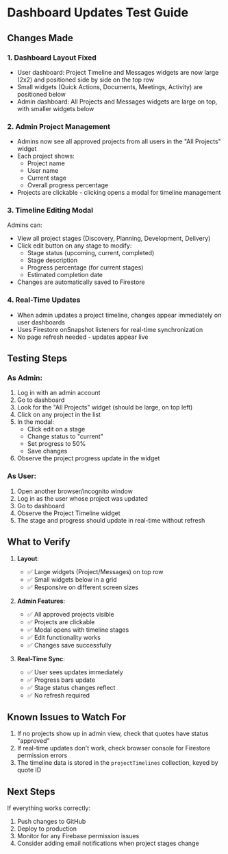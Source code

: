 # Dashboard Updates Test Guide

## Changes Made

### 1. **Dashboard Layout Fixed**
- User dashboard: Project Timeline and Messages widgets are now large (2x2) and positioned side by side on the top row
- Small widgets (Quick Actions, Documents, Meetings, Activity) are positioned below
- Admin dashboard: All Projects and Messages widgets are large on top, with smaller widgets below

### 2. **Admin Project Management**
- Admins now see all approved projects from all users in the "All Projects" widget
- Each project shows:
  - Project name
  - User name
  - Current stage
  - Overall progress percentage
- Projects are clickable - clicking opens a modal for timeline management

### 3. **Timeline Editing Modal**
Admins can:
- View all project stages (Discovery, Planning, Development, Delivery)
- Click edit button on any stage to modify:
  - Stage status (upcoming, current, completed)
  - Stage description
  - Progress percentage (for current stages)
  - Estimated completion date
- Changes are automatically saved to Firestore

### 4. **Real-Time Updates**
- When admin updates a project timeline, changes appear immediately on user dashboards
- Uses Firestore onSnapshot listeners for real-time synchronization
- No page refresh needed - updates appear live

## Testing Steps

### As Admin:
1. Log in with an admin account
2. Go to dashboard
3. Look for the "All Projects" widget (should be large, on top left)
4. Click on any project in the list
5. In the modal:
   - Click edit on a stage
   - Change status to "current"
   - Set progress to 50%
   - Save changes
6. Observe the project progress update in the widget

### As User:
1. Open another browser/incognito window
2. Log in as the user whose project was updated
3. Go to dashboard
4. Observe the Project Timeline widget
5. The stage and progress should update in real-time without refresh

## What to Verify

1. **Layout**:
   - ✅ Large widgets (Project/Messages) on top row
   - ✅ Small widgets below in a grid
   - ✅ Responsive on different screen sizes

2. **Admin Features**:
   - ✅ All approved projects visible
   - ✅ Projects are clickable
   - ✅ Modal opens with timeline stages
   - ✅ Edit functionality works
   - ✅ Changes save successfully

3. **Real-Time Sync**:
   - ✅ User sees updates immediately
   - ✅ Progress bars update
   - ✅ Stage status changes reflect
   - ✅ No refresh required

## Known Issues to Watch For

1. If no projects show up in admin view, check that quotes have status "approved"
2. If real-time updates don't work, check browser console for Firestore permission errors
3. The timeline data is stored in the `projectTimelines` collection, keyed by quote ID

## Next Steps

If everything works correctly:
1. Push changes to GitHub
2. Deploy to production
3. Monitor for any Firebase permission issues
4. Consider adding email notifications when project stages change